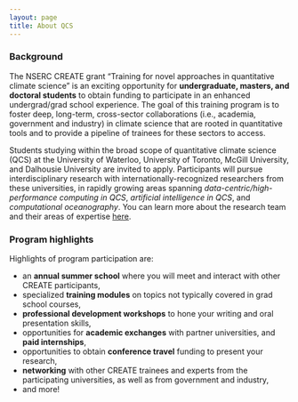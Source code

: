 ```yaml
---
layout: page
title: About QCS
---
```


### Background
The NSERC CREATE grant “Training for novel approaches in quantitative climate science” is 
an exciting opportunity for **undergraduate, masters, and doctoral students** to obtain funding to 
participate in an enhanced undergrad/grad school experience. The goal of this training program is 
to foster deep, long-term, cross-sector collaborations (i.e., academia, government and industry) in
climate science that are rooted in quantitative tools and to provide a pipeline of trainees for these
sectors to access.

Students studying within the broad scope of quantitative climate science (QCS) at the University
of Waterloo, University of Toronto, McGill University, and Dalhousie University are invited to apply.
Participants will pursue interdisciplinary research with internationally-recognized researchers from
these universities, in rapidly growing areas spanning _data-centric/high-performance computing in
QCS_, _artificial intelligence in QCS_, and _computational oceanography_. You can learn more about the 
research team and their areas of expertise [here](https://qcs-create2024.github.io/qcs_co_pis/).

### Program highlights
Highlights of program participation are:
* an **annual summer school** where you will meet and interact with other CREATE participants,
* specialized **training modules** on topics not typically covered in grad school courses,
* **professional development workshops** to hone your writing and oral presentation skills,
* opportunities for **academic exchanges** with partner universities, and **paid internships**,
* opportunities to obtain **conference travel** funding to present your research,
* **networking** with other CREATE trainees and experts from the participating universities, as well as from government and industry,
* and more!

